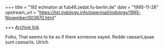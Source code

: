 +++
title = "192 echnaton at fub46.zedat.fu-berlin.de"
date = "1995-11-28"
upstream_url = "https://list.indology.info/pipermail/indology/1995-November/003670.html"

+++
[Archive link](https://list.indology.info/pipermail/indology/1995-November/003670.html)

Folks,
That seems to be as if there someone sayed. Redde caesarii,quae sunt caesariis.
Ulrich










